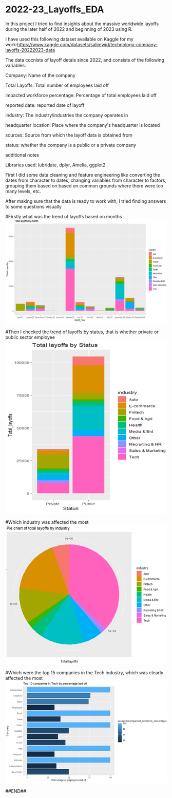 # 2022-23_Layoffs_EDA
In this project I tried to find insights about the massive worldwide layoffs during the later half of 2022 and beginning of 2023 using R.

I have used this following dataset available on Kaggle for my work:https://www.kaggle.com/datasets/salimwid/technology-company-layoffs-20222023-data

The data cocnists of layoff detals since 2022, and consists of the following variables:

Company: Name of the company

Total Layoffs: Total number of employees laid off

impacted workforce percentage: Percentage of total employees laid off

reported date: reported date of layoff

industry: The industry/industries the company operates in

headquarter location: Place where the company's headquarter is located

sources: Source from which the layoff data is obtained from

status: whether the company is a public or a private company

additional notes

Libraries used: lubridate, dplyr, Amelia, ggplot2

First I did some data cleaning and feature engineering like converting the dates from character to dates, changing variables from character to factors, grouping them based on based on common grounds where there were too many levels, etc.

After making sure that the data is ready to work with, I tried finding answers to some questions visually

#Firstly what was the trend of layoffs based on months
![Layoffs by month](https://github.com/UMajumder/2022-23_Layoffs_EDA/blob/main/PLOT_1.png?raw=true)

#Then I checked the trend of layoffs by status, that is whether private or public sector employee
![Layoffs by status](https://github.com/UMajumder/2022-23_Layoffs_EDA/blob/main/PLOT_2.png?raw=true)

#Which industry was affected the most
![Most affected industry](https://github.com/UMajumder/2022-23_Layoffs_EDA/blob/main/PLOT_3.png?raw=true)

#Which were the top 15 companies in the Tech industry, which was clearly affected the most
![Top tech companies by layoffs](https://github.com/UMajumder/2022-23_Layoffs_EDA/blob/main/PLOT_4.png?raw=true)

##END##
